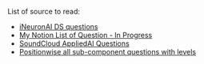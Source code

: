 List of source to read:

- [iNeuronAI DS questions](https://github.com/KishanMistri/interview-question-data-science-)
- [My Notion List of Question - In Progress](https://www.notion.so/kmistri/Interview-Questions-list-783bc23ecb5d4612bb6db4b0f0e6dace)
- [SoundCloud AppliedAI Questions](https://soundcloud.com/applied-ai-course/sets/interview-conceptual-questions)
- [Positionwise all sub-component questions with levels](https://www.confetti.ai/curriculum/machine-learning-engineer)
